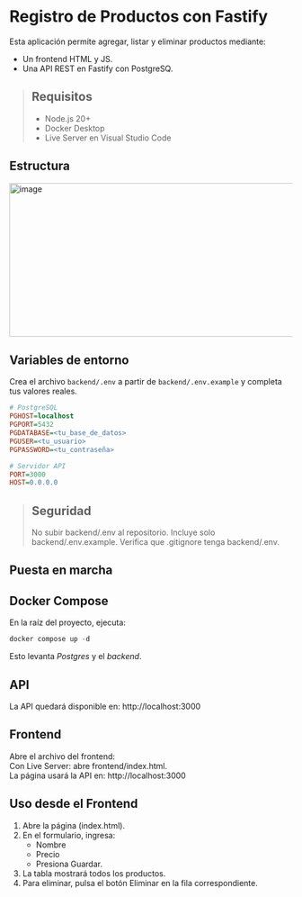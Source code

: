 # Registro de Productos con Fastify

Esta aplicación permite agregar, listar y eliminar productos mediante:

* Un frontend  HTML y JS.
* Una API REST en Fastify con PostgreSQ.

>## Requisitos
>* Node.js 20+
>* Docker Desktop
>* Live Server en Visual Studio Code

## Estructura
<img width="992" height="273" alt="image" src="https://github.com/user-attachments/assets/f3d564fd-0935-40ea-81e7-d13da0fae735" />

## Variables de entorno

Crea el archivo `backend/.env` a partir de `backend/.env.example` y completa tus valores reales.

```ini
# PostgreSQL 
PGHOST=localhost
PGPORT=5432
PGDATABASE=<tu_base_de_datos>
PGUSER=<tu_usuario>
PGPASSWORD=<tu_contraseña>

# Servidor API
PORT=3000
HOST=0.0.0.0
```

> ## Seguridad
> No subir backend/.env al repositorio.
> Incluye solo backend/.env.example.
> Verifica que .gitignore tenga backend/.env.

## Puesta en marcha

## Docker Compose
En la raíz del proyecto, ejecuta:  
```js
docker compose up -d
```

Esto levanta *Postgres* y el *backend*.

## API
La API quedará disponible en: http://localhost:3000

## Frontend

Abre el archivo del frontend:  
Con Live Server: abre frontend/index.html.  
La página usará la API en: http://localhost:3000  

## Uso desde el Frontend

1. Abre la página (index.html).
2. En el formulario, ingresa:
   * Nombre 
   * Precio 
   * Presiona Guardar.
3. La tabla mostrará todos los productos.
4. Para eliminar, pulsa el botón Eliminar en la fila correspondiente.
